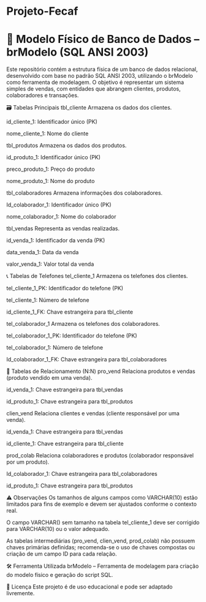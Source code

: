 # Projeto-Fecaf
# 📄 Modelo Físico de Banco de Dados – brModelo (SQL ANSI 2003)
Este repositório contém a estrutura física de um banco de dados relacional, desenvolvido com base no padrão SQL ANSI 2003, utilizando o brModelo como ferramenta de modelagem. O objetivo é representar um sistema simples de vendas, com entidades que abrangem clientes, produtos, colaboradores e transações.

🗃️ Tabelas Principais
tbl_cliente
Armazena os dados dos clientes.

id_cliente_1: Identificador único (PK)

nome_cliente_1: Nome do cliente

tbl_produtos
Armazena os dados dos produtos.

id_produto_1: Identificador único (PK)

preco_produto_1: Preço do produto

nome_produto_1: Nome do produto

tbl_colaboradores
Armazena informações dos colaboradores.

Id_colaborador_1: Identificador único (PK)

nome_colaborador_1: Nome do colaborador

tbl_vendas
Representa as vendas realizadas.

id_venda_1: Identificador da venda (PK)

data_venda_1: Data da venda

valor_venda_1: Valor total da venda

📞 Tabelas de Telefones
tel_cliente_1
Armazena os telefones dos clientes.

tel_cliente_1_PK: Identificador do telefone (PK)

tel_cliente_1: Número de telefone

id_cliente_1_FK: Chave estrangeira para tbl_cliente

tel_colaborador_1
Armazena os telefones dos colaboradores.

tel_colaborador_1_PK: Identificador do telefone (PK)

tel_colaborador_1: Número de telefone

Id_colaborador_1_FK: Chave estrangeira para tbl_colaboradores

🔗 Tabelas de Relacionamento (N:N)
pro_vend
Relaciona produtos e vendas (produto vendido em uma venda).

id_venda_1: Chave estrangeira para tbl_vendas

id_produto_1: Chave estrangeira para tbl_produtos

clien_vend
Relaciona clientes e vendas (cliente responsável por uma venda).

id_venda_1: Chave estrangeira para tbl_vendas

id_cliente_1: Chave estrangeira para tbl_cliente

prod_colab
Relaciona colaboradores e produtos (colaborador responsável por um produto).

Id_colaborador_1: Chave estrangeira para tbl_colaboradores

id_produto_1: Chave estrangeira para tbl_produtos

⚠️ Observações
Os tamanhos de alguns campos como VARCHAR(10) estão limitados para fins de exemplo e devem ser ajustados conforme o contexto real.

O campo VARCHAR() sem tamanho na tabela tel_cliente_1 deve ser corrigido para VARCHAR(10) ou o valor adequado.

As tabelas intermediárias (pro_vend, clien_vend, prod_colab) não possuem chaves primárias definidas; recomenda-se o uso de chaves compostas ou criação de um campo ID para cada relação.

🛠️ Ferramenta Utilizada
brModelo – Ferramenta de modelagem para criação do modelo físico e geração do script SQL.

📌 Licença
Este projeto é de uso educacional e pode ser adaptado livremente.

